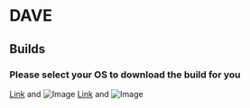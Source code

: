 # DAVE

## Builds
### Please select your OS to download the build for you
[Link](url) and ![Image](https://image.flaticon.com/icons/svg/25/25412.svg)
[Link](url) and ![Image](https://image.flaticon.com/icons/svg/2/2235.svg)


